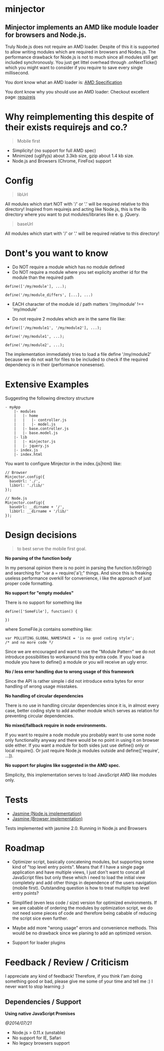 minjector
=========

## Minjector implements an AMD like module loader for browsers and Node.js.
Truly Node.js does not require an AMD loader. Despite of this it is supported
to allow writing modules which are required in browsers and Nodes.js. The
performance drawback for Node.js is not to much since all modules still get
included synchronously. You just get littel overhead through .onNextTicke()
which you might want to consider if you require to save every single
millisecond.

You dont know what an AMD loader is:
[AMD Specification](https://github.com/amdjs/amdjs-api/blob/master/AMD.md)

You dont know why you should use an AMD loader:
Checkout excellent page:
[requirejs](http://requirejs.org/docs/whyamd.html)

# Why reimplementing this despite of their exists requirejs and co.?
> Mobile first

* Simplicity! (no support for full AMD spec)
* Minimized (uglifyjs) about 3.3kb size, gzip about 1.4 kb size.
* Node.js and Browsers (Chrome, FireFox) support

# Config

> libUrl

All modules which start NOT with '/' or '.' will be required relative to this
directory!
Inspired from requirejs and acting like Node.js, this is the lib directory
where you want to put modules/libraries like e. g. jQuery.

> baseUrl

All modules which start with '/' or '.' will be required relative to this
directory!

# Dont's you want to know
* Do NOT require a module which has no module defined
* Do NOT require a module where you set explicity another id for the module
than the required path
```
define(['/my/module'], ...);
```
```
define('/my/module_differs', [...], ...)
```

* EACH character of the module id / path matters
'/my/module' !== 'my/module'

* Do not require 2 modules which are in the same file like:
```
define(['/my/module1', '/my/module2'], ...);
```
```
define('/my/module1', ...);

define('/my/module2', ...);
```
The implementation immediately tries to load a file define '/my/module2' because
we do not wait for files to be included to check if the required dependency is
in their (performance nonesense).

# Extensive Examples

Suggesting the following directory structure
```
- myApp
    |- modules
    |   |- home
    |   |   |- controller.js
    |   |   |- model.js
    |   |- base.controller.js
    |   |- base.model.js
    |- lib
    |   |- minjector.js
    |   |- jquery.js
    |- index.js
    |- index.html
```

You want to configure Minjector in the index.(js|html) like:
```
// Browser
Minjector.config({
  baseUrl: './',
  libUrl: './lib/'
});

// Node.js
Minjector.config({
  baseUrl: __dirname + '/',
  libUrl: __dirname + '/lib/'
});
```

# Design decisions
> to best serve the mobile first goal.

__No parsing of the function body__

In my personal opinion there is no point in parsing
the function.toString() and searching for
"var a = require('a');" things. And since this is freaking useless
performance overkill for convenience, i like the approach of just proper
code formatting.

__No support for "empty modules"__

There is no support for something like
```
define(['SomeFile'], function() {

})
```
where SomeFile.js contains something like:
```
var POLLUTING_GLOBAL_NAMESPACE = 'is no good coding style';
/* and no more code */
```
Since we are encouraged and want to use the "Module Pattern" we do not
introduce possibilities to workaround this by extra code. If you load a
module you have to define() a module or you will receive an ugly error.

__No / less error handling due to wrong usage of this framework__

Since the API is rather simple i did not introduce extra bytes for
error handling of wrong usage misstakes.

__No handling of circular dependencies__

There is no use in handling circular dependencies since it is, in almost
every case, better coding style to add another module which serves
as relation for preventing circular dependencies.


__No mixed/fallback require in node environments.__

If you want to require a node module you probably want to use some node only
functionality anyway
and there would be no point in using it on browser side either.
If you want a module for both sides just use define() only or local require().
Or just require Node.js modules outside and define(['require', ...]).

__No support for plugins like suggested in the AMD spec.__

Simplicity, this implementation serves to load JavaScript AMD like modules only.

# Tests
* [Jasmine (Node.js implementation)](https://github.com/pivotal/jasmine)
* [Jasmine (Browser implementation)](http://jasmine.github.io/2.0/introduction.html)

Tests implemented with jasmine 2.0. Running in Node.js and Browsers

# Roadmap
* Optimizer script, basically concatening modules,
  but supporting some kind of "top level entry points".
  Means that if I have a single page application and have multiple
  views, I just don't want to concat all JavaScript files but only these
  which i need to load the initial view completely and add other
  things in dependence of the users navigation (mobile first). Outstanding question
  is how to treat multiple top level entry points?

* Simplified (even less code / size) version for optimized environments. If
  we are cabable of ordering the modules by optimization script, we do not need
  some pieces of code and therefore being cabable of reducing
  the script sice even further.

* Maybe add more "wrong usage" errors and convenience methods. This would be no
  drawback since we planing to add an optimized version.

* Support for loader plugins

# Feedback / Review / Criticism
I appreciate any kind of feedback!
Therefore, if you think I'am doing something good or bad, please
give me some of your time and tell me :)
I never want to stop learning ;)

## Dependencies / Support
__Using native JavaScript Promises__

_@2014/07/21_
* Node.js > 0.11.x (unstable)
* No support for IE, Safari
* No legacy browsers support
